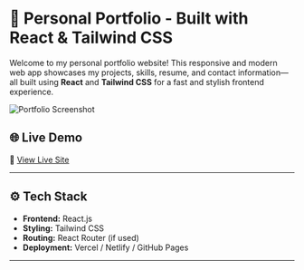 # 💼 Personal Portfolio - Built with React & Tailwind CSS

Welcome to my personal portfolio website! This responsive and modern web app showcases my projects, skills, resume, and contact information—all built using **React** and **Tailwind CSS** for a fast and stylish frontend experience.

![Portfolio Screenshot](./screenshot.png) <!-- Replace with actual path -->

## 🌐 Live Demo

🔗 [View Live Site](https://your-portfolio-url.com)

---

## ⚙️ Tech Stack

- **Frontend:** React.js
- **Styling:** Tailwind CSS
- **Routing:** React Router (if used)
- **Deployment:** Vercel / Netlify / GitHub Pages

---

